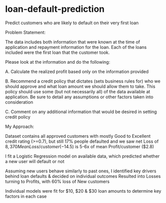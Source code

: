 # loan-default-prediction
Predict customers who are likely to default on their very first loan

Problem Statement:

The data includes both information that were known at the time of application and repayment information for the loan. 
Each of the loans included were the first loan that the customer took.

Please look at the information and do the following:

A. Calculate the realized profit based only on the information provided

B. Recommend a credit policy that dictates (sets business rules for) who we should approve and what loan amount we should allow them to take. This policy should use some (but not necessarily all) of the data available at application. Be sure to detail any assumptions or other factors taken into consideration

C. Comment on any additional information that would be desired in setting credit policy

My Approach:

Dataset contains all approved customers with mostly Good to Excellent credit rating (>=0.7), but still 17% people defaulted and we saw net Loss of $8,370
Mean Loss/customer (-$14.5) is 5-6x of mean Profit/customer ($2.8)

I fit a Logistic Regression model on available data, which predicted whether a new user will default or not

Assuming new users behave similarly to past ones, I identified key drivers behind loan defaults & decided on individual outcomes
Resulted into Losses turning to Profits, with 60% loss of New customers

Individual models were fit for $10, $20 & $30 loan amounts to determine key factors in each case
